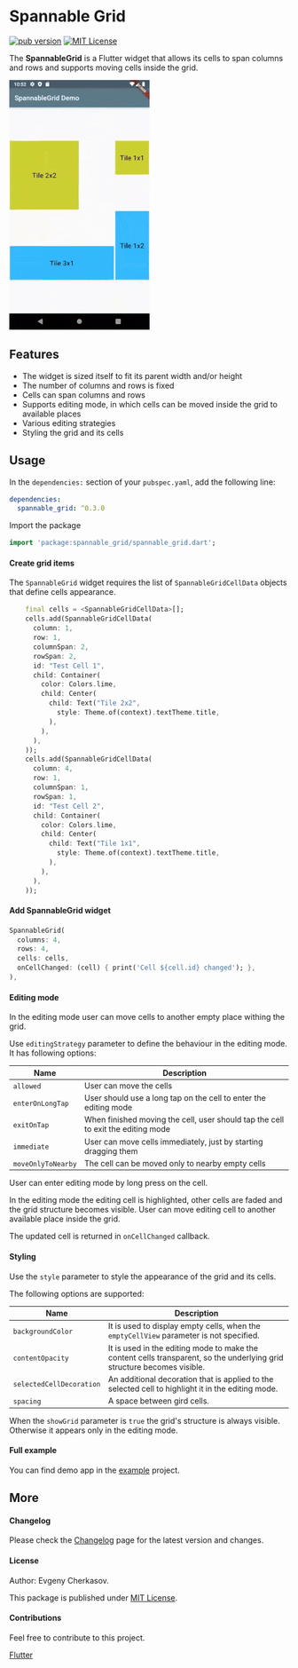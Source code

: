 # Spannable Grid
<a href="https://pub.dev/packages/spannable_grid"><img src="https://img.shields.io/badge/pub-0.3.0-yellow" alt="pub version"></a>&nbsp;<a href="./LICENSE"><img src="https://img.shields.io/badge/License-MIT-blue" alt="MIT License"></a>

The **SpannableGrid** is a Flutter widget that allows its cells to span columns
and rows and supports moving cells inside the grid.

![SpannableGrid Demo](./assets/spannablegrid-001.gif)

## Features

- The widget is sized itself to fit its parent width and/or height
- The number of columns and rows is fixed
- Cells can span columns and rows
- Supports editing mode, in which cells can be moved inside the grid to available places 
- Various editing strategies
- Styling the grid and its cells

## Usage

In the `dependencies:` section of your `pubspec.yaml`, add the following line:

```yaml
dependencies:
  spannable_grid: ^0.3.0
```

Import the package

```dart
import 'package:spannable_grid/spannable_grid.dart';
```

#### Create grid items

The `SpannableGrid` widget requires the list of `SpannableGridCellData` objects that define cells appearance.

```dart
    final cells = <SpannableGridCellData>[];
    cells.add(SpannableGridCellData(
      column: 1,
      row: 1,
      columnSpan: 2,
      rowSpan: 2,
      id: "Test Cell 1",
      child: Container(
        color: Colors.lime,
        child: Center(
          child: Text("Tile 2x2",
            style: Theme.of(context).textTheme.title,
          ),
        ),
      ),
    ));
    cells.add(SpannableGridCellData(
      column: 4,
      row: 1,
      columnSpan: 1,
      rowSpan: 1,
      id: "Test Cell 2",
      child: Container(
        color: Colors.lime,
        child: Center(
          child: Text("Tile 1x1",
            style: Theme.of(context).textTheme.title,
          ),
        ),
      ),
    ));
```  
 
#### Add SpannableGrid widget

```dart
SpannableGrid(
  columns: 4,
  rows: 4,
  cells: cells,
  onCellChanged: (cell) { print('Cell ${cell.id} changed'); },
),
```

#### Editing mode

In the editing mode user can move cells to another empty place withing the grid.

Use `editingStrategy` parameter to define the behaviour in the editing mode.
It has following options:

| Name  | Description |
|---|---|
| `allowed`  | User can move the cells  |
| `enterOnLongTap`  | User should use a long tap on the cell to enter the editing mode  |
| `exitOnTap`  | When finished moving the cell, user should tap the cell to exit the editing mode  |
| `immediate`  | User can move cells immediately, just by starting dragging them  |
| `moveOnlyToNearby`  | The cell can be moved only to nearby empty cells  |

User can enter editing mode by long press on the cell.

In the editing mode the editing cell is highlighted, other cells are faded and the grid structure becomes visible. User can move editing cell to another available place inside the grid. 

The updated cell is returned in `onCellChanged` callback.

#### Styling

Use the `style` parameter to style the appearance of the grid and its cells.

The following options are supported:

| Name  | Description |
|---|---|
| `backgroundColor`  | It is used to display empty cells, when the `emptyCellView` parameter is not specified.  |
| `contentOpacity`  | It is used in the editing mode to make the content cells transparent, so the underlying grid structure becomes visible.  |
| `selectedCellDecoration`  | An additional decoration that is applied to the selected cell to highlight it in the editing mode.  |
| `spacing`  | A space between gird cells.  |

When the `showGrid` parameter is `true` the grid's structure is always visible. Otherwise it appears only in the editing mode.

#### Full example

You can find demo app in the [example](https://github.com/ech89899/spannablegrid-flutter/tree/master/example) project.

## More

#### Changelog

Please check the [Changelog](CHANGELOG.md) page for the latest version and changes.

#### License

Author: Evgeny Cherkasov.

This package is published under [MIT License](LICENSE).

#### Contributions

Feel free to contribute to this project.

[Flutter](https://flutter.dev/docs)